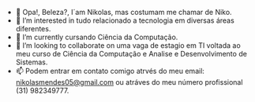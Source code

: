 - 👋 Opa!, Beleza?, I´am Nikolas, mas costumam me chamar de Niko.
- 👀 I’m interested in tudo relacionado a tecnologia em diversas áreas diferentes.
- 🌱 I’m currently cursando Ciência da Computação.
- 💞️ I’m looking to collaborate on uma vaga de estagio em TI voltada ao meu curso de Ciência da Computação e Analise e Desenvolvimento de Sistemas.
- 📫 Podem entrar em contato comigo atrvés do meu email: nikolasmendes05@gmail.com ou atráves do meu número profissional (31) 982349777.

<!---
nikomendes/nikomendes is a ✨ special ✨ repository because its `README.md` (this file) appears on your GitHub profile.
You can click the Preview link to take a look at your changes.
--->
